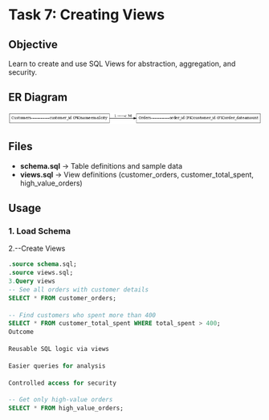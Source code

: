 # Task 7: Creating Views  

## Objective  
Learn to create and use SQL Views for abstraction, aggregation, and security.  

## ER Diagram  
![ER Diagram](er-diagram.png)  

## Files  
- **schema.sql** → Table definitions and sample data  
- **views.sql** → View definitions (customer_orders, customer_total_spent, high_value_orders)  

## Usage  

### 1. Load Schema  

2.--Create Views
```sql
.source schema.sql;
.source views.sql;
3.Query views
-- See all orders with customer details
SELECT * FROM customer_orders;

-- Find customers who spent more than 400
SELECT * FROM customer_total_spent WHERE total_spent > 400;
Outcome

Reusable SQL logic via views

Easier queries for analysis

Controlled access for security

-- Get only high-value orders
SELECT * FROM high_value_orders;
